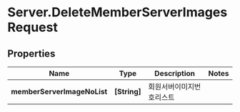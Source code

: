 # Server.DeleteMemberServerImagesRequest

## Properties
Name | Type | Description | Notes
------------ | ------------- | ------------- | -------------
**memberServerImageNoList** | **[String]** | 회원서버이미지번호리스트 | 


